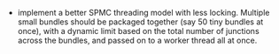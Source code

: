 * implement a better SPMC threading model with less locking. Multiple small bundles should be packaged together (say 50 tiny bundles at once), with a dynamic limit based on the total number of junctions across the bundles, and passed on to a worker thread all at once.

